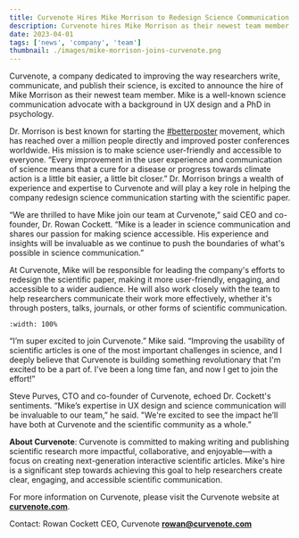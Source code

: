 ```yaml
---
title: Curvenote Hires Mike Morrison to Redesign Science Communication
description: Curvenote hires Mike Morrison as their newest team member focused on user experience research. Mike is a well-known science communication advocate with a background in UX design and a PhD in psychology.
date: 2023-04-01
tags: ['news', 'company', 'team']
thumbnail: ./images/mike-morrison-joins-curvenote.png
---
```


Curvenote, a company dedicated to improving the way researchers write, communicate, and publish their science, is excited to announce the hire of Mike Morrison as their newest team member. Mike is a well-known science communication advocate with a background in UX design and a PhD in psychology.

Dr. Morrison is best known for starting the [\#betterposter](https://twitter.com/search?q=%23betterposter) movement, which has reached over a million people directly and improved poster conferences worldwide. His mission is to make science user-friendly and accessible to everyone. “Every improvement in the user experience and communication of science means that a cure for a disease or progress towards climate action is a little bit easier, a little bit closer.” Dr. Morrison brings a wealth of experience and expertise to Curvenote and will play a key role in helping the company redesign science communication starting with the scientific paper.

“We are thrilled to have Mike join our team at Curvenote,” said CEO and co-founder, Dr. Rowan Cockett. “Mike is a leader in science communication and shares our passion for making science accessible. His experience and insights will be invaluable as we continue to push the boundaries of what's possible in science communication.”

At Curvenote, Mike will be responsible for leading the company's efforts to redesign the scientific paper, making it more user-friendly, engaging, and accessible to a wider audience. He will also work closely with the team to help researchers communicate their work more effectively, whether it's through posters, talks, journals, or other forms of scientific communication.

```{iframe} https://www.youtube-nocookie.com/embed/WBjhxjWDiHw
:width: 100%
```

“I’m super excited to join Curvenote.” Mike said. “Improving the usability of scientific articles is one of the most important challenges in science, and I deeply believe that Curvenote is building something revolutionary that I'm excited to be a part of. I've been a long time fan, and now I get to join the effort!”

Steve Purves, CTO and co-founder of Curvenote, echoed Dr. Cockett's sentiments. “Mike’s expertise in UX design and science communication will be invaluable to our team,” he said. "We're excited to see the impact he’ll have both at Curvenote and the scientific community as a whole.”

**About Curvenote**: Curvenote is committed to making writing and publishing scientific research more impactful, collaborative, and enjoyable—with a focus on creating next-generation interactive scientific articles. Mike's hire is a significant step towards achieving this goal to help researchers create clear, engaging, and accessible scientific communication.

For more information on Curvenote, please visit the Curvenote website at [**curvenote.com**](http://curvenote.com/).

Contact: Rowan Cockett CEO, Curvenote [**rowan@curvenote.com**](mailto:rowan@curvenote.com)
